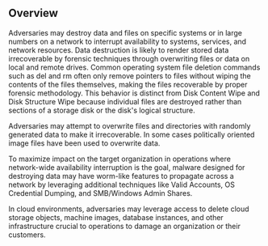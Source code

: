 ## Overview

Adversaries may destroy data and files on specific systems or in large numbers on a network to interrupt availability to systems, services, and network resources. Data destruction is likely to render stored data irrecoverable by forensic techniques through overwriting files or data on local and remote drives. Common operating system file deletion commands such as del and rm often only remove pointers to files without wiping the contents of the files themselves, making the files recoverable by proper forensic methodology. This behavior is distinct from Disk Content Wipe and Disk Structure Wipe because individual files are destroyed rather than sections of a storage disk or the disk's logical structure.

Adversaries may attempt to overwrite files and directories with randomly generated data to make it irrecoverable. In some cases politically oriented image files have been used to overwrite data.

To maximize impact on the target organization in operations where network-wide availability interruption is the goal, malware designed for destroying data may have worm-like features to propagate across a network by leveraging additional techniques like Valid Accounts, OS Credential Dumping, and SMB/Windows Admin Shares.

In cloud environments, adversaries may leverage access to delete cloud storage objects, machine images, database instances, and other infrastructure crucial to operations to damage an organization or their customers.